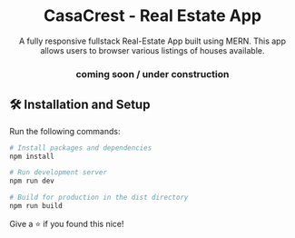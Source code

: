<h1 align="center">CasaCrest - Real Estate App</h1>

<p align="center">A fully responsive fullstack Real-Estate App built using MERN. This app allows users to browser various listings of houses available.</p>

<div align="center">
  

   <h3 align="center">coming soon / under construction </h3>

</div>

## 🛠 Installation and Setup 

Run the following commands:

``` bash
# Install packages and dependencies
npm install

# Run development server
npm run dev

# Build for production in the dist directory
npm run build
```

Give a ⭐ if you found this nice!

